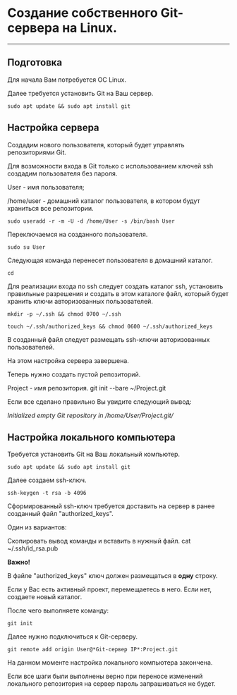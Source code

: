# Создание собственного Git-сервера на Linux.
***
## Подготовка
Для начала Вам потребуется ОС Linux. 

Далее требуется установить Git на Ваш сервер.

    sudo apt update && sudo apt install git

## Настройка сервера
Создадим нового пользователя, который будет управлять репозиториями Git.

Для возможности входа в Git только с использованием ключей ssh создадим пользователя без пароля.

User - имя пользователя;

/home/user - домашний каталог пользователя, в котором будут храниться все репозитории.

    sudo useradd -r -m -U -d /home/User -s /bin/bash User

Переключаемся на созданного пользователя.

    sudo su User

Следующая команда перенесет пользователя в домашний каталог.

    cd

Для реализации входа по ssh следует создать каталог ssh, 
установить правильные разрешения и создать в этом каталоге файл, который будет хранить ключи авторизованных пользователей.

    mkdir -p ~/.ssh && chmod 0700 ~/.ssh

    touch ~/.ssh/authorized_keys && chmod 0600 ~/.ssh/authorized_keys

В созданный файл следует размещать ssh-ключи авторизованных пользователей.

На этом настройка сервера завершена.

Теперь нужно создать пустой репозиторий.

Project - имя репозитория.
    git init --bare ~/Project.git

Если все сделано правильно Вы увидите следующий вывод:

*Initialized empty Git repository in /home/User/Project.git/*

## Настройка локального компьютера
Требуется установить Git на Ваш локальный компьютер.

    sudo apt update && sudo apt install git

Далее создаем ssh-ключ.

    ssh-keygen -t rsa -b 4096

Сформированный ssh-ключ требуется доставить на сервер в ранее созданный файл "authorized_keys".

Один из вариантов:

Скопировать вывод команды и вставить в нужный файл.
    cat ~/.ssh/id_rsa.pub

**Важно!**

В файле "authorized_keys" ключ должен размещаться в **одну** строку.

Если у Вас есть активный проект, перемещаетесь в него. Если нет, создаете новый каталог.

После чего выполняете команду:

    git init

Далее нужно подключиться к Git-серверу.

    git remote add origin User@*Git-сервер IP*:Project.git

На данном моменте настройка локального компьютера закончена.

Если все шаги были выполнены верно при переносе изменений локального репозитория на сервер пароль запрашиваться не будет.











